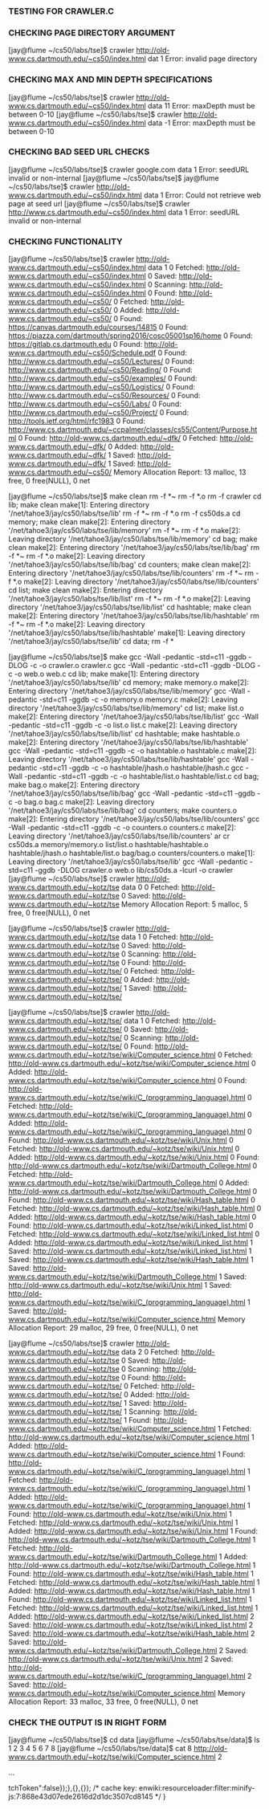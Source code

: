 ### TESTING FOR CRAWLER.C

### CHECKING PAGE DIRECTORY ARGUMENT
[jay@flume ~/cs50/labs/tse]$ crawler http://old-www.cs.dartmouth.edu/~cs50/index.html dat 1
Error: invalid page directory

### CHECKING MAX AND MIN DEPTH SPECIFICATIONS
[jay@flume ~/cs50/labs/tse]$ crawler http://old-www.cs.dartmouth.edu/~cs50/index.html data 11
Error: maxDepth must be between 0-10
[jay@flume ~/cs50/labs/tse]$ crawler http://old-www.cs.dartmouth.edu/~cs50/index.html data -1
Error: maxDepth must be between 0-10

### CHECKING BAD SEED URL CHECKS
[jay@flume ~/cs50/labs/tse]$ crawler google.com data 1
Error: seedURL invalid or non-internal
[jay@flume ~/cs50/labs/tse]$ 
jay@flume ~/cs50/labs/tse]$ crawler http://old-www.cs.dartmouth.edu/~cs50/indx.html data 1
Error: Could not retrieve web page at seed url
[jay@flume ~/cs50/labs/tse]$ crawler http://www.cs.dartmouth.edu/~cs50/index.html data 1
Error: seedURL invalid or non-internal


### CHECKING FUNCTIONALITY
[jay@flume ~/cs50/labs/tse]$ crawler http://old-www.cs.dartmouth.edu/~cs50/index.html data 1
 0   Fetched: http://old-www.cs.dartmouth.edu/~cs50/index.html
 0     Saved: http://old-www.cs.dartmouth.edu/~cs50/index.html
 0  Scanning: http://old-www.cs.dartmouth.edu/~cs50/index.html
 0     Found: http://old-www.cs.dartmouth.edu/~cs50/
 0   Fetched: http://old-www.cs.dartmouth.edu/~cs50/
 0     Added: http://old-www.cs.dartmouth.edu/~cs50/
 0     Found: https://canvas.dartmouth.edu/courses/14815
 0     Found: https://piazza.com/dartmouth/spring2016/cosc05001sp16/home
 0     Found: https://gitlab.cs.dartmouth.edu
 0     Found: http://old-www.cs.dartmouth.edu/~cs50/Schedule.pdf
 0     Found: http://www.cs.dartmouth.edu/~cs50/Lectures/
 0     Found: http://www.cs.dartmouth.edu/~cs50/Reading/
 0     Found: http://www.cs.dartmouth.edu/~cs50/examples/
 0     Found: http://www.cs.dartmouth.edu/~cs50/Logistics/
 0     Found: http://www.cs.dartmouth.edu/~cs50/Resources/
 0     Found: http://www.cs.dartmouth.edu/~cs50/Labs/
 0     Found: http://www.cs.dartmouth.edu/~cs50/Project/
 0     Found: http://tools.ietf.org/html/rfc1983
 0     Found: http://www.cs.dartmouth.edu/~ccpalmer/classes/cs55/Content/Purpose.html
 0     Found: http://old-www.cs.dartmouth.edu/~dfk/
 0   Fetched: http://old-www.cs.dartmouth.edu/~dfk/
 0     Added: http://old-www.cs.dartmouth.edu/~dfk/
 1      Saved: http://old-www.cs.dartmouth.edu/~dfk/
 1      Saved: http://old-www.cs.dartmouth.edu/~cs50/
Memory Allocation Report: 13 malloc, 13 free, 0 free(NULL), 0 net


[jay@flume ~/cs50/labs/tse]$ make clean
rm -f *~
rm -f *.o
rm -f crawler
cd lib; make clean
make[1]: Entering directory '/net/tahoe3/jay/cs50/labs/tse/lib'
rm -f *~
rm -f *.o
rm -f cs50ds.a
cd memory; make clean
make[2]: Entering directory '/net/tahoe3/jay/cs50/labs/tse/lib/memory'
rm -f *~
rm -f *.o
make[2]: Leaving directory '/net/tahoe3/jay/cs50/labs/tse/lib/memory'
cd bag; make clean
make[2]: Entering directory '/net/tahoe3/jay/cs50/labs/tse/lib/bag'
rm -f *~
rm -f *.o
make[2]: Leaving directory '/net/tahoe3/jay/cs50/labs/tse/lib/bag'
cd counters; make clean
make[2]: Entering directory '/net/tahoe3/jay/cs50/labs/tse/lib/counters'
rm -f *~
rm -f *.o
make[2]: Leaving directory '/net/tahoe3/jay/cs50/labs/tse/lib/counters'
cd list; make clean
make[2]: Entering directory '/net/tahoe3/jay/cs50/labs/tse/lib/list'
rm -f *~
rm -f *.o
make[2]: Leaving directory '/net/tahoe3/jay/cs50/labs/tse/lib/list'
cd hashtable; make clean
make[2]: Entering directory '/net/tahoe3/jay/cs50/labs/tse/lib/hashtable'
rm -f *~
rm -f *.o
make[2]: Leaving directory '/net/tahoe3/jay/cs50/labs/tse/lib/hashtable'
make[1]: Leaving directory '/net/tahoe3/jay/cs50/labs/tse/lib'
cd data; rm -f *

[jay@flume ~/cs50/labs/tse]$ make
gcc -Wall -pedantic -std=c11 -ggdb -DLOG   -c -o crawler.o crawler.c
gcc -Wall -pedantic -std=c11 -ggdb -DLOG   -c -o web.o web.c
cd lib; make
make[1]: Entering directory '/net/tahoe3/jay/cs50/labs/tse/lib'
cd memory; make memory.o
make[2]: Entering directory '/net/tahoe3/jay/cs50/labs/tse/lib/memory'
gcc -Wall -pedantic -std=c11 -ggdb   -c -o memory.o memory.c
make[2]: Leaving directory '/net/tahoe3/jay/cs50/labs/tse/lib/memory'
cd list; make list.o
make[2]: Entering directory '/net/tahoe3/jay/cs50/labs/tse/lib/list'
gcc -Wall -pedantic -std=c11 -ggdb   -c -o list.o list.c
make[2]: Leaving directory '/net/tahoe3/jay/cs50/labs/tse/lib/list'
cd hashtable; make hashtable.o
make[2]: Entering directory '/net/tahoe3/jay/cs50/labs/tse/lib/hashtable'
gcc -Wall -pedantic -std=c11 -ggdb   -c -o hashtable.o hashtable.c
make[2]: Leaving directory '/net/tahoe3/jay/cs50/labs/tse/lib/hashtable'
gcc -Wall -pedantic -std=c11 -ggdb   -c -o hashtable/jhash.o hashtable/jhash.c
gcc -Wall -pedantic -std=c11 -ggdb   -c -o hashtable/list.o hashtable/list.c
cd bag; make bag.o
make[2]: Entering directory '/net/tahoe3/jay/cs50/labs/tse/lib/bag'
gcc -Wall -pedantic -std=c11 -ggdb   -c -o bag.o bag.c
make[2]: Leaving directory '/net/tahoe3/jay/cs50/labs/tse/lib/bag'
cd counters; make counters.o
make[2]: Entering directory '/net/tahoe3/jay/cs50/labs/tse/lib/counters'
gcc -Wall -pedantic -std=c11 -ggdb   -c -o counters.o counters.c
make[2]: Leaving directory '/net/tahoe3/jay/cs50/labs/tse/lib/counters'
ar cr cs50ds.a memory/memory.o list/list.o hashtable/hashtable.o hashtable/jhash.o hashtable/list.o bag/bag.o counters/counters.o
make[1]: Leaving directory '/net/tahoe3/jay/cs50/labs/tse/lib'
gcc -Wall -pedantic -std=c11 -ggdb -DLOG crawler.o web.o lib/cs50ds.a -lcurl -o crawler
[jay@flume ~/cs50/labs/tse]$ crawler http://old-www.cs.dartmouth.edu/~kotz/tse data 0
 0   Fetched: http://old-www.cs.dartmouth.edu/~kotz/tse
 0     Saved: http://old-www.cs.dartmouth.edu/~kotz/tse
Memory Allocation Report: 5 malloc, 5 free, 0 free(NULL), 0 net

[jay@flume ~/cs50/labs/tse]$ crawler http://old-www.cs.dartmouth.edu/~kotz/tse data 1
 0   Fetched: http://old-www.cs.dartmouth.edu/~kotz/tse
 0     Saved: http://old-www.cs.dartmouth.edu/~kotz/tse
 0  Scanning: http://old-www.cs.dartmouth.edu/~kotz/tse
 0     Found: http://old-www.cs.dartmouth.edu/~kotz/tse/
 0   Fetched: http://old-www.cs.dartmouth.edu/~kotz/tse/
 0     Added: http://old-www.cs.dartmouth.edu/~kotz/tse/
 1      Saved: http://old-www.cs.dartmouth.edu/~kotz/tse/

[jay@flume ~/cs50/labs/tse]$ crawler http://old-www.cs.dartmouth.edu/~kotz/tse/ data 1
 0   Fetched: http://old-www.cs.dartmouth.edu/~kotz/tse/
 0     Saved: http://old-www.cs.dartmouth.edu/~kotz/tse/
 0  Scanning: http://old-www.cs.dartmouth.edu/~kotz/tse/
 0     Found: http://old-www.cs.dartmouth.edu/~kotz/tse/wiki/Computer_science.html
 0   Fetched: http://old-www.cs.dartmouth.edu/~kotz/tse/wiki/Computer_science.html
 0     Added: http://old-www.cs.dartmouth.edu/~kotz/tse/wiki/Computer_science.html
 0     Found: http://old-www.cs.dartmouth.edu/~kotz/tse/wiki/C_(programming_language).html
 0   Fetched: http://old-www.cs.dartmouth.edu/~kotz/tse/wiki/C_(programming_language).html
 0     Added: http://old-www.cs.dartmouth.edu/~kotz/tse/wiki/C_(programming_language).html
 0     Found: http://old-www.cs.dartmouth.edu/~kotz/tse/wiki/Unix.html
 0   Fetched: http://old-www.cs.dartmouth.edu/~kotz/tse/wiki/Unix.html
 0     Added: http://old-www.cs.dartmouth.edu/~kotz/tse/wiki/Unix.html
 0     Found: http://old-www.cs.dartmouth.edu/~kotz/tse/wiki/Dartmouth_College.html
 0   Fetched: http://old-www.cs.dartmouth.edu/~kotz/tse/wiki/Dartmouth_College.html
 0     Added: http://old-www.cs.dartmouth.edu/~kotz/tse/wiki/Dartmouth_College.html
 0     Found: http://old-www.cs.dartmouth.edu/~kotz/tse/wiki/Hash_table.html
 0   Fetched: http://old-www.cs.dartmouth.edu/~kotz/tse/wiki/Hash_table.html
 0     Added: http://old-www.cs.dartmouth.edu/~kotz/tse/wiki/Hash_table.html
 0     Found: http://old-www.cs.dartmouth.edu/~kotz/tse/wiki/Linked_list.html
 0   Fetched: http://old-www.cs.dartmouth.edu/~kotz/tse/wiki/Linked_list.html
 0     Added: http://old-www.cs.dartmouth.edu/~kotz/tse/wiki/Linked_list.html
 1      Saved: http://old-www.cs.dartmouth.edu/~kotz/tse/wiki/Linked_list.html
 1      Saved: http://old-www.cs.dartmouth.edu/~kotz/tse/wiki/Hash_table.html
 1      Saved: http://old-www.cs.dartmouth.edu/~kotz/tse/wiki/Dartmouth_College.html
 1      Saved: http://old-www.cs.dartmouth.edu/~kotz/tse/wiki/Unix.html
 1      Saved: http://old-www.cs.dartmouth.edu/~kotz/tse/wiki/C_(programming_language).html
 1      Saved: http://old-www.cs.dartmouth.edu/~kotz/tse/wiki/Computer_science.html
Memory Allocation Report: 29 malloc, 29 free, 0 free(NULL), 0 net

[jay@flume ~/cs50/labs/tse]$ crawler http://old-www.cs.dartmouth.edu/~kotz/tse data 2
 0   Fetched: http://old-www.cs.dartmouth.edu/~kotz/tse
 0     Saved: http://old-www.cs.dartmouth.edu/~kotz/tse
 0  Scanning: http://old-www.cs.dartmouth.edu/~kotz/tse
 0     Found: http://old-www.cs.dartmouth.edu/~kotz/tse/
 0   Fetched: http://old-www.cs.dartmouth.edu/~kotz/tse/
 0     Added: http://old-www.cs.dartmouth.edu/~kotz/tse/
 1      Saved: http://old-www.cs.dartmouth.edu/~kotz/tse/
 1   Scanning: http://old-www.cs.dartmouth.edu/~kotz/tse/
 1      Found: http://old-www.cs.dartmouth.edu/~kotz/tse/wiki/Computer_science.html
 1    Fetched: http://old-www.cs.dartmouth.edu/~kotz/tse/wiki/Computer_science.html
 1      Added: http://old-www.cs.dartmouth.edu/~kotz/tse/wiki/Computer_science.html
 1      Found: http://old-www.cs.dartmouth.edu/~kotz/tse/wiki/C_(programming_language).html
 1    Fetched: http://old-www.cs.dartmouth.edu/~kotz/tse/wiki/C_(programming_language).html
 1      Added: http://old-www.cs.dartmouth.edu/~kotz/tse/wiki/C_(programming_language).html
 1      Found: http://old-www.cs.dartmouth.edu/~kotz/tse/wiki/Unix.html
 1    Fetched: http://old-www.cs.dartmouth.edu/~kotz/tse/wiki/Unix.html
 1      Added: http://old-www.cs.dartmouth.edu/~kotz/tse/wiki/Unix.html
 1      Found: http://old-www.cs.dartmouth.edu/~kotz/tse/wiki/Dartmouth_College.html
 1    Fetched: http://old-www.cs.dartmouth.edu/~kotz/tse/wiki/Dartmouth_College.html
 1      Added: http://old-www.cs.dartmouth.edu/~kotz/tse/wiki/Dartmouth_College.html
 1      Found: http://old-www.cs.dartmouth.edu/~kotz/tse/wiki/Hash_table.html
 1    Fetched: http://old-www.cs.dartmouth.edu/~kotz/tse/wiki/Hash_table.html
 1      Added: http://old-www.cs.dartmouth.edu/~kotz/tse/wiki/Hash_table.html
 1      Found: http://old-www.cs.dartmouth.edu/~kotz/tse/wiki/Linked_list.html
 1    Fetched: http://old-www.cs.dartmouth.edu/~kotz/tse/wiki/Linked_list.html
 1      Added: http://old-www.cs.dartmouth.edu/~kotz/tse/wiki/Linked_list.html
 2       Saved: http://old-www.cs.dartmouth.edu/~kotz/tse/wiki/Linked_list.html
 2       Saved: http://old-www.cs.dartmouth.edu/~kotz/tse/wiki/Hash_table.html
 2       Saved: http://old-www.cs.dartmouth.edu/~kotz/tse/wiki/Dartmouth_College.html
 2       Saved: http://old-www.cs.dartmouth.edu/~kotz/tse/wiki/Unix.html
 2       Saved: http://old-www.cs.dartmouth.edu/~kotz/tse/wiki/C_(programming_language).html
 2       Saved: http://old-www.cs.dartmouth.edu/~kotz/tse/wiki/Computer_science.html
Memory Allocation Report: 33 malloc, 33 free, 0 free(NULL), 0 net

### CHECK THE OUTPUT IS IN RIGHT FORM
[jay@flume ~/cs50/labs/tse]$ cd data
[jay@flume ~/cs50/labs/tse/data]$ ls
1  2  3  4  5  6  7  8
[jay@flume ~/cs50/labs/tse/data]$ cat 8
http://old-www.cs.dartmouth.edu/~kotz/tse/wiki/Computer_science.html
2
<!DOCTYPE html>
<html lang="en" dir="ltr" class="client-nojs">

<!-- Mirrored from en.wikipedia.org/wiki/Computer_science by HTTrack Website Copier/3.x [XR&CO'2013], Sat, 29 Mar 2014 23:53:48 GMT -->
<!-- Added by HTTrack --><meta http-equiv="content-type" content="text/html;charset=UTF-8" /><!-- /Added by HTTrack -->
<head>
<meta charset="UTF-8" />

...

tchToken":false});},{},{});
/* cache key: enwiki:resourceloader:filter:minify-js:7:868e43d07ede2616d2d1dc3507cd8145 */
}</script>
<script>if(window.mw){


